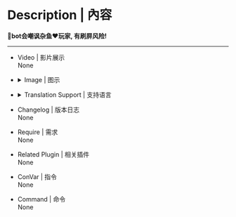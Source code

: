 # Description | 內容
**📌bot会嘲讽杂鱼❤玩家, 有刷屏风险!**

---
* Video | 影片展示
<br>None

* <details><summary>Image | 图示</summary>

	![l4d2_botchat4.smx](imgs/01.jpg) ![l4d2_botchat4.smx](imgs/02.jpg)
</details>

* <details><summary>Translation Support | 支持语言</summary>

	```
	简体中文
	```
</details>

* Changelog | 版本日志
<br>None

* Require | 需求
<br>None

* Related Plugin | 相关插件
<br>None

* ConVar | 指令
<br>None

* Command | 命令
<br>None